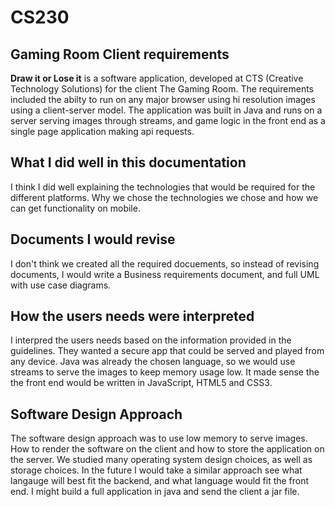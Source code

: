 # CS230

## Gaming Room Client requirements

**Draw it or Lose it** is a software application, developed at CTS (Creative Technology Solutions) for the client The Gaming Room. The requirements included the abilty to run on any major browser using hi resolution images using a client-server model. The application was built in Java and runs on a server serving images through streams, and game logic in the front end as a single page application making api requests.

## What I did well in this documentation

I think I did well explaining the technologies that would be required for the different platforms. Why we chose the technologies we chose and how we can get functionality on mobile.

## Documents I would revise

I don't think we created all the required docuements, so instead of revising documents, I would write a Business requirements document, and full UML with use case diagrams.

## How the users needs were interpreted

I interpred the users needs based on the information provided in the guidelines. They wanted a secure app that could be served and played from any device. Java was already the chosen language, so we would use streams to serve the images to keep memory usage low. It made sense the the front end would be written in JavaScript, HTML5 and CSS3.

## Software Design Approach

The software design approach was to use low memory to serve images. How to render the software on the client and how to store the application on the server. We studied many operating system design choices, as well as storage choices. In the future I would take a similar approach see what langauge will best fit the backend, and what language would fit the front end. I might build a full application in java and send the client a jar file.
